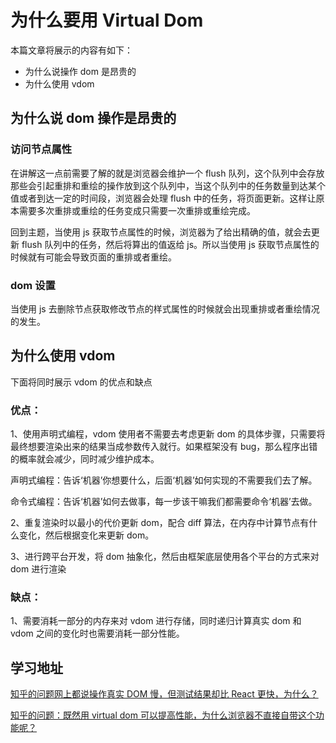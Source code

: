 # 为什么要用 Virtual Dom

本篇文章将展示的内容有如下：

- 为什么说操作 dom 是昂贵的
- 为什么使用 vdom

## 为什么说 dom 操作是昂贵的

### 访问节点属性

在讲解这一点前需要了解的就是浏览器会维护一个 flush 队列，这个队列中会存放那些会引起重排和重绘的操作放到这个队列中，当这个队列中的任务数量到达某个值或者到达一定的时间段，浏览器会处理 flush 中的任务，将页面更新。这样让原本需要多次重排或重绘的任务变成只需要一次重排或重绘完成。

回到主题，当使用 js 获取节点属性的时候，浏览器为了给出精确的值，就会去更新 flush 队列中的任务，然后将算出的值返给 js。所以当使用 js 获取节点属性的时候就有可能会导致页面的重排或者重绘。

### dom 设置

当使用 js 去删除节点获取修改节点的样式属性的时候就会出现重排或者重绘情况的发生。

## 为什么使用 vdom

下面将同时展示 vdom 的优点和缺点

### 优点：

1、使用声明式编程，vdom 使用者不需要去考虑更新 dom 的具体步骤，只需要将最终想要渲染出来的结果当成参数传入就行。如果框架没有 bug，那么程序出错的概率就会减少，同时减少维护成本。

声明式编程：告诉‘机器’你想要什么，后面‘机器’如何实现的不需要我们去了解。

命令式编程：告诉‘机器’如何去做事，每一步该干嘛我们都需要命令‘机器’去做。

2、重复渲染时以最小的代价更新 dom，配合 diff 算法，在内存中计算节点有什么变化，然后根据变化来更新 dom。

3、进行跨平台开发，将 dom 抽象化，然后由框架底层使用各个平台的方式来对 dom 进行渲染

### 缺点：

1、需要消耗一部分的内存来对 vdom 进行存储，同时递归计算真实 dom 和 vdom 之间的变化时也需要消耗一部分性能。

## 学习地址

[知乎的问题网上都说操作真实 DOM 慢，但测试结果却比 React 更快，为什么？](https://www.zhihu.com/question/31809713)

[知乎的问题：既然用 virtual dom 可以提高性能，为什么浏览器不直接自带这个功能呢？](https://www.zhihu.com/question/67479886)

